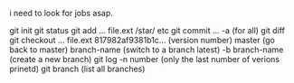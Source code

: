 
i need to look for jobs asap.


git init
git status
git add ...
	file.ext
	/star/
	etc
git commit ...
	   -a	(for all)
git diff
git checkout ...
		file.ext
		817982af9381b1c... (version number)
		master		   (go back to master)
		branch-name	   (switch to a branch latest)
		-b branch-name	   (create a new branch)
git log
	-n number (only the last number of verions prinetd)
git branch		(list all branches)

